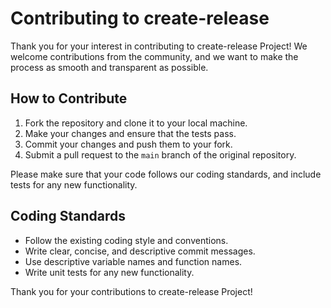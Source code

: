 # Contributing to create-release

Thank you for your interest in contributing to create-release Project! We welcome contributions from the community, and we want to make the process as smooth and transparent as possible.

## How to Contribute

1. Fork the repository and clone it to your local machine.
2. Make your changes and ensure that the tests pass.
3. Commit your changes and push them to your fork.
4. Submit a pull request to the `main` branch of the original repository.

Please make sure that your code follows our coding standards, and include tests for any new functionality.

## Coding Standards

- Follow the existing coding style and conventions.
- Write clear, concise, and descriptive commit messages.
- Use descriptive variable names and function names.
- Write unit tests for any new functionality.

Thank you for your contributions to create-release Project!
